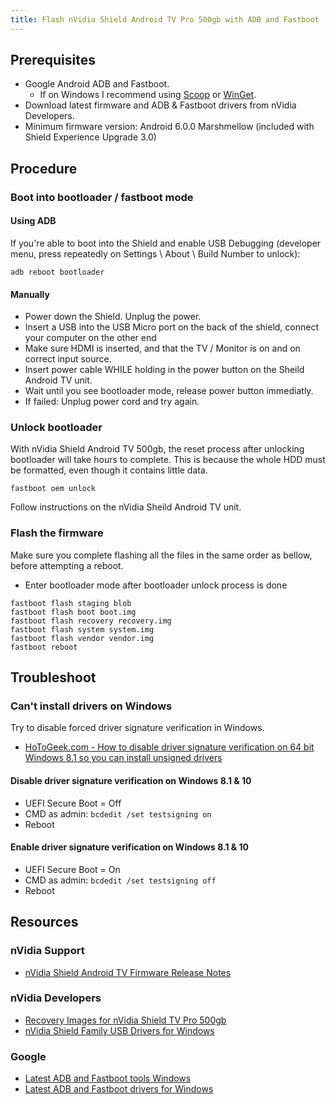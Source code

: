 ```yaml
---
title: Flash nVidia Shield Android TV Pro 500gb with ADB and Fastboot
---
```


## Prerequisites

* Google Android ADB and Fastboot.
  * If on Windows I recommend using [Scoop](https://scoop.sh/#/apps?q=adb+fastboot>) or [WinGet](https://github.com/microsoft/winget-pkgs/tree/master/manifests/g/Google/PlatformTools).
* Download latest firmware and ADB & Fastboot drivers from nVidia Developers.
* Minimum firmware version: Android 6.0.0 Marshmellow (included with Shield Experience Upgrade 3.0)

## Procedure

### Boot into bootloader / fastboot mode

#### Using ADB

If you're able to boot into the Shield and enable USB Debugging (developer menu, press repeatedly on Settings \ About \ Build Number to unlock):

```batch
adb reboot bootloader
```

#### Manually

* Power down the Shield. Unplug the power.
* Insert a USB into the USB Micro port on the back of the shield, connect your computer on the other end
* Make sure HDMI is inserted, and that the TV / Monitor is on and on correct input source.
* Insert power cable WHILE holding in the power button on the Sheild Android TV unit.
* Wait until you see bootloader mode, release power button immediatly.
* If failed: Unplug power cord and try again.

### Unlock bootloader

With nVidia Shield Android TV 500gb, the reset process after unlocking bootloader will take hours to complete. This is because the whole HDD must be formatted, even though it contains little data.

```batch
fastboot oem unlock
```

Follow instructions on the nVidia Sheild Android TV unit.

### Flash the firmware

Make sure you complete flashing all the files in the same order as bellow, before attempting a reboot.

* Enter bootloader mode after bootloader unlock process is done

```batch
fastboot flash staging blob
fastboot flash boot boot.img
fastboot flash recovery recovery.img
fastboot flash system system.img
fastboot flash vendor vendor.img
fastboot reboot
```

## Troubleshoot

### Can't install drivers on Windows

Try to disable forced driver signature verification in Windows.

* [HoToGeek.com - How to disable driver signature verification on 64 bit Windows 8.1 so you can install unsigned drivers](
https://www.howtogeek.com/167723/how-to-disable-driver-signature-verification-on-64-bit-windows-8.1-so-that-you-can-install-unsigned-drivers/)

#### Disable driver signature verification on Windows 8.1 & 10

* UEFI Secure Boot = Off
* CMD as admin: `bcdedit /set testsigning on`
* Reboot

#### Enable driver signature verification on Windows 8.1 & 10

* UEFI Secure Boot = On
* CMD as admin: `bcdedit /set testsigning off`
* Reboot

## Resources

### nVidia Support

* [nVidia Shield Android TV Firmware Release Notes](https://www.nvidia.com/en-us/shield/software-update/)

### nVidia Developers

* [Recovery Images for nVidia Shield TV Pro 500gb](https://developer.nvidia.com/tools-downloads#?search=SHIELD%20ANDROID%20TV%20Pro%20Recovery&tx=$additional,shield)
* [nVidia Shield Family USB Drivers for Windows](https://developer.nvidia.com/tools-downloads#?search=SHIELD%20Family%20Windows%20USB)

### Google

* [Latest ADB and Fastboot tools Windows](https://dl.google.com/android/repository/platform-tools-latest-windows.zip)
* [Latest ADB and Fastboot drivers for Windows](https://dl-ssl.google.com/android/repository/latest_usb_driver_windows.zip)
